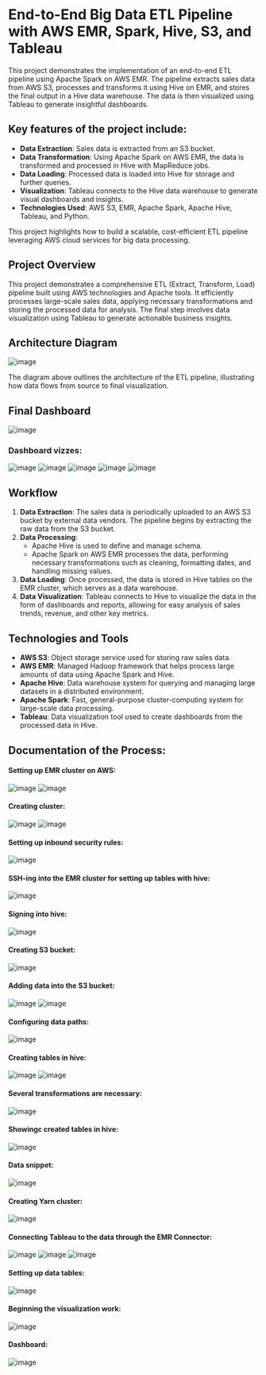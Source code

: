 # End-to-End Big Data ETL Pipeline with AWS EMR, Spark, Hive, S3, and Tableau

This project demonstrates the implementation of an end-to-end ETL pipeline using Apache Spark on AWS EMR. The pipeline extracts sales data from AWS S3, processes and transforms it using Hive on EMR, and stores the final output in a Hive data warehouse. The data is then visualized using Tableau to generate insightful dashboards.

## Key features of the project include:

- **Data Extraction**: Sales data is extracted from an S3 bucket.
- **Data Transformation**: Using Apache Spark on AWS EMR, the data is transformed and processed in Hive with MapReduce jobs.
- **Data Loading**: Processed data is loaded into Hive for storage and further queries.
- **Visualization**: Tableau connects to the Hive data warehouse to generate visual dashboards and insights.
- **Technologies Used**: AWS S3, EMR, Apache Spark, Apache Hive, Tableau, and Python.

This project highlights how to build a scalable, cost-efficient ETL pipeline leveraging AWS cloud services for big data processing.

## Project Overview

This project demonstrates a comprehensive ETL (Extract, Transform, Load) pipeline built using AWS technologies and Apache tools. It efficiently processes large-scale sales data, applying necessary transformations and storing the processed data for analysis. The final step involves data visualization using Tableau to generate actionable business insights.

## Architecture Diagram

![image](https://github.com/user-attachments/assets/6f309c58-a9dc-4a17-b32f-ec77318b1789)

The diagram above outlines the architecture of the ETL pipeline, illustrating how data flows from source to final visualization.

## Final Dashboard

![image](https://github.com/user-attachments/assets/26a08d03-b457-4565-9df3-0a704aa8087b)

### Dashboard vizzes:
![image](https://github.com/user-attachments/assets/4cffdf0e-7693-4f26-ba81-91170cf533e9)
![image](https://github.com/user-attachments/assets/fc574a1c-1972-439f-be1a-25b37fa42e3f)
![image](https://github.com/user-attachments/assets/cfab8cb7-3397-4773-bb44-2692a6eeb3d9)
![image](https://github.com/user-attachments/assets/5a33067b-6876-4df6-8308-9023611ceebe)
![image](https://github.com/user-attachments/assets/cf1a8af6-cba9-4672-bdeb-fb57de27f7a2)

## Workflow

1. **Data Extraction**: The sales data is periodically uploaded to an AWS S3 bucket by external data vendors. The pipeline begins by extracting the raw data from the S3 bucket.
2. **Data Processing**: 
   - Apache Hive is used to define and manage schema.
   - Apache Spark on AWS EMR processes the data, performing necessary transformations such as cleaning, formatting dates, and handling missing values.
3. **Data Loading**: Once processed, the data is stored in Hive tables on the EMR cluster, which serves as a data warehouse.
4. **Data Visualization**: Tableau connects to Hive to visualize the data in the form of dashboards and reports, allowing for easy analysis of sales trends, revenue, and other key metrics.

## Technologies and Tools

- **AWS S3**: Object storage service used for storing raw sales data.
- **AWS EMR**: Managed Hadoop framework that helps process large amounts of data using Apache Spark and Hive.
- **Apache Hive**: Data warehouse system for querying and managing large datasets in a distributed environment.
- **Apache Spark**: Fast, general-purpose cluster-computing system for large-scale data processing.
- **Tableau**: Data visualization tool used to create dashboards from the processed data in Hive.

## Documentation of the Process: 

#### Setting up EMR cluster on AWS:
![image](https://github.com/user-attachments/assets/1b0357ca-cd3c-4601-9917-baede8431a54)
![image](https://github.com/user-attachments/assets/06c23842-24c3-46d8-a4dc-961bc1b33de6)

#### Creating cluster:
![image](https://github.com/user-attachments/assets/5a9d99ea-f17e-4591-80a9-87b910f20a8a)
![image](https://github.com/user-attachments/assets/72671314-f413-4382-8737-a6d2a7f58758)

#### Setting up inbound security rules:
![image](https://github.com/user-attachments/assets/15abb8c8-deb9-4ec2-a2f9-cb9f4fb8117a)

#### SSH-ing into the EMR cluster for setting up tables with hive:
![image](https://github.com/user-attachments/assets/eebca50d-821e-4243-bdb7-4a8314d5d265)

#### Signing into hive: 
![image](https://github.com/user-attachments/assets/24a61ad8-9a9c-4025-a509-f71567ec0254)

#### Creating S3 bucket:
![image](https://github.com/user-attachments/assets/e2497d37-e0ff-4444-9af3-974e350d0a7e)

#### Adding data into the S3 bucket:
![image](https://github.com/user-attachments/assets/1d280dbe-3147-4fac-a15f-9eceb1db8956)
![image](https://github.com/user-attachments/assets/8573dc88-88d1-4452-a254-521d881ddb01)

#### Configuring data paths:
![image](https://github.com/user-attachments/assets/5489709a-ba3d-4310-a664-45a82801f8a8)

#### Creating tables in hive:
![image](https://github.com/user-attachments/assets/13b60783-6388-4f48-b3f3-26fb92a135cc)
![image](https://github.com/user-attachments/assets/f78e2ffc-7e1a-4d08-8f14-ffe5935b2e91)

#### Several transformations are necessary:
![image](https://github.com/user-attachments/assets/aaf24da2-2ad6-4569-b3d7-71698b5a009c)

#### Showingc created tables in hive:
![image](https://github.com/user-attachments/assets/88d9ca2b-5bb9-444a-895a-5f7eb51b4a37)

#### Data snippet:
![image](https://github.com/user-attachments/assets/cc658950-f8b0-4c17-aa6e-c42440eb3b17)

#### Creating Yarn cluster:
![image](https://github.com/user-attachments/assets/fa5486ff-d5d6-40c5-8eb2-c4c9af793dcb)

#### Connecting Tableau to the data through the EMR Connector:
![image](https://github.com/user-attachments/assets/cc532354-52e2-44da-8976-59641f79954f)
![image](https://github.com/user-attachments/assets/d6672cd8-2fa2-4dee-9317-237c9dfc474f)
![image](https://github.com/user-attachments/assets/a20d36bb-9f82-4afd-8845-7d4647cb9722)

#### Setting up data tables: 
![image](https://github.com/user-attachments/assets/7fc1b68b-971a-4365-8f3a-195aab7a551e)

#### Beginning the visualization work:
![image](https://github.com/user-attachments/assets/41bcf105-74df-4776-bd7c-61648f768505)

#### Dashboard:
![image](https://github.com/user-attachments/assets/f06e7b13-b782-473e-985d-bf47e23a960f)

